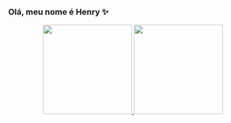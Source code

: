 ### Olá, meu nome é Henry ✨
<div align="center">
  <a href="https://github.com/mrhenry1">
  <img height="180em" src="https://github-readme-stats.vercel.app/api?username=mrhenry1&show_icons=true&theme=dark&include_all_commits=true&count_private=true"/>
  <img height="180em" src="https://github-readme-stats.vercel.app/api/top-langs/?username=mrhenry1&layout=compact&langs_count=7&theme=dark"/>
</div>

